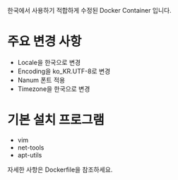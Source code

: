 한국에서 사용하기 적합하게 수정된 Docker Container 입니다.

# 주요 변경 사항
- Locale을 한국으로 변경
- Encoding을 ko_KR.UTF-8로 변경
- Nanum 폰트 적용
- Timezone을 한국으로 변경


# 기본 설치 프로그램
- vim
- net-tools
- apt-utils


자세한 사항은 Dockerfile을 참조하세요.
